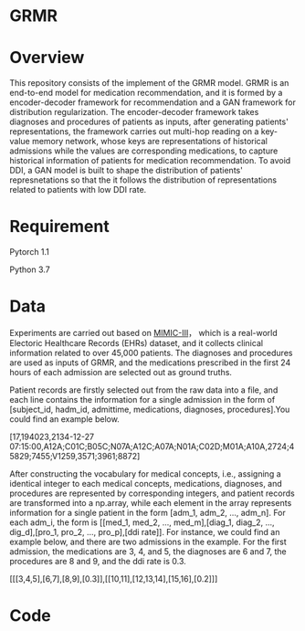 # GRMR

# Overview
This repository consists of the implement of the GRMR model. GRMR is an end-to-end model for medication recommendation, and it is formed by a encoder-decoder framework for recommendation and a GAN framework for distribution regularization. The encoder-decoder framework takes diagnoses and procedures of patients as inputs, after generating patients' representations, the framework carries out multi-hop reading on a key-value memory network, whose keys are representations of historical admissions while the values are corresponding medications, to capture historical information of patients for medication recommendation. To avoid DDI, a GAN model is built to shape the distribution of patients' represnetations so that the it follows the distribution of representations related to patients with low DDI rate.

# Requirement
Pytorch 1.1

Python 3.7

# Data
Experiments are carried out based on [MIMIC-III](https://mimic.physionet.org)， which is a real-world Electoric Healthcare Records (EHRs) dataset, and it collects clinical information related to over 45,000 patients. The diagnoses and procedures are used as inputs of GRMR, and the medications prescribed in the first 24 hours of each admission are selected out as ground truths.

Patient records are firstly selected out from the raw data into a file, and each line contains the information for a single admission in the form of \[subject_id, hadm_id, admittime, medications, diagnoses, procedures\].You could find an example below.

\[17,194023,2134-12-27 07:15:00,A12A;C01C;B05C;N07A;A12C;A07A;N01A;C02D;M01A;A10A,2724;45829;7455;V1259,3571;3961;8872\]

After constructing the vocabulary for medical concepts, i.e., assigning a identical integer to each medical concepts, medications, diagnoses, and procedures are represented by corresponding integers, and patient records are transformed into a np.array, while each element in the array represents information for a single patient in the form \[adm_1, adm_2, ..., adm_n\]. For each adm_i, the form is \[\[med_1, med_2, ..., med_m\],\[diag_1, diag_2, ..., dig_d\],\[pro_1, pro_2, ..., pro_p\],\[ddi rate\]]. For instance, we could find an example below, and there are two admissions in the example. For the first admission, the medications are 3, 4, and 5, the diagnoses are 6 and 7, the procedures are 8 and 9, and the ddi rate is 0.3.

\[\[\[3,4,5\],\[6,7\],\[8,9\],\[0.3\]\],\[\[10,11\],\[12,13,14\],\[15,16\],\[0.2\]\]\]

# Code
